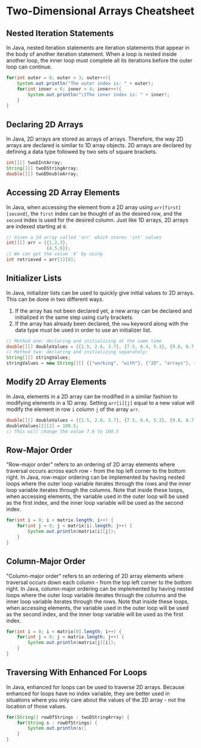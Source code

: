 # Two-Dimensional Arrays Cheatsheet

## Nested Iteration Statements

In Java, nested iteration statements are iteration statements that appear in the body of another iteration statement. When a loop is nested inside another loop, the inner loop must complete all its iterations before the outer loop can continue.

```java
for(int outer = 0; outer < 3; outer++){
    System.out.println("The outer index is: " + outer);
    for(int inner = 0; inner < 4; inner++){
        System.out.println("\tThe inner index is: " + inner);
    }
}
```

## Declaring 2D Arrays

In Java, 2D arrays are stored as arrays of arrays. Therefore, the way 2D arrays are declared is similar to 1D array objects. 2D arrays are declared by defining a data type followed by two sets of square brackets.

```java
int[][] twoDIntArray;
String[][] twoDStringArray;
double[][] twoDDoubleArray;
```

## Accessing 2D Array Elements

In Java, when accessing the element from a 2D array using `arr[first][second]`, the `first` index can be thought of as the desired row, and the `second` index is used for the desired column. Just like 1D arrays, 2D arrays are indexed starting at `0`.

```java
// Given a 2d array called 'arr' which stores 'int' values
int[][] arr = {{1,2,3},
               {4,5,6}};
// We can get the value '4' by using
int retrieved = arr[1][0];
```

## Initializer Lists

In Java, initializer lists can be used to quickly give initial values to 2D arrays. This can be done in two different ways.

1. If the array has not been declared yet, a new array can be declared and initialized in the same step using curly brackets.
2. If the array has already been declared, the `new` keyword along with the data type must be used in order to use an initializer list.

```java
// Method one: declaring and initializing at the same time
double[][] doubleValues = {{1.5, 2.6, 3.7}, {7.5, 6.4, 5.3}, {9.8, 8.7, 7.6}, {3.6, 5.7, 7.8}};
// Method two: declaring and initializing separately:
String[][] stringValues;
stringValues = new String[][] {{"working", "with"}, {"2D", "arrays"}, {"is", "fun"}};
```

## Modify 2D Array Elements

In Java, elements in a 2D array can be modified in a similar fashion to modifying elements in a 1D array. Setting `arr[i][j]` equal to a new value will modify the element in row `i` column `j` of the array `arr`.

```java
double[][] doubleValues = {{1.5, 2.6, 3.7}, {7.5, 6.4, 5.3}, {9.8, 8.7, 7.6}, {3.6, 5.7, 7.8}};
doubleValues[2][2] = 100.5;
// This will change the value 7.6 to 100.5
```

## Row-Major Order

"Row-major order" refers to an ordering of 2D array elements where traversal occurs across each row - from the top left corner to the bottom right. In Java, row-major ordering can be implemented by having nested loops where the outer loop variable iterates through the rows and the inner loop variable iterates through the columns. Note that inside these loops, when accessing elements, the variable used in the outer loop will be used as the first index, and the inner loop variable will be used as the second index.

```java
for(int i = 0; i < matrix.length; i++) {
    for(int j = 0; j < matrix[i].length; j++) {
        System.out.println(matrix[i][j]);
    }
}
```

## Column-Major Order

"Column-major order" refers to an ordering of 2D array elements where traversal occurs down each column - from the top left corner to the bottom right. In Java, column-major ordering can be implemented by having nested loops where the outer loop variable iterates through the columns and the inner loop variable iterates through the rows. Note that inside these loops, when accessing elements, the variable used in the outer loop will be used as the second index, and the inner loop variable will be used as the first index.

```java
for(int i = 0; i < matrix[0].length; i++) {
    for(int j = 0; j < matrix.length; j++) {
        System.out.println(matrix[j][i]);
    }
}
```

## Traversing With Enhanced For Loops

In Java, enhanced for loops can be used to traverse 2D arrays. Because enhanced for loops have no index variable, they are better used in situations where you only care about the values of the 2D array - not the location of those values.

```java
for(String[] rowOfStrings : twoDStringArray) {
    for(String s : rowOfStrings) {
        System.out.println(s);
    }
}
```
